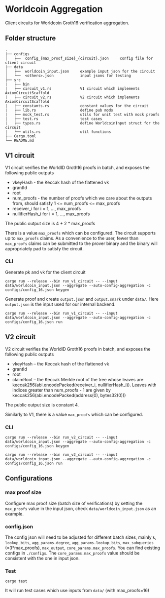 # Worldcoin Aggregation

Client circuits for Worldcoin Groth16 verification aggregation.

## Folder structure
```
.
├── configs
│   ├──  config_{max_proof_size}_{circuit}.json     config file for client circuit
├── data
│   ├──  worldcoin_input.json     example input json for the circuit
│   └──  <others>.json            input jsons for testing
├── src
|   ├── bin
|   ├── circuit_v1.rs             V1 circuit which implements AxiomCircuitScaffold
|   ├── circuit_v2.rs             V2 circuit which implements AxiomCircuitScaffold
|   ├── constants.rs              constant values for the circuit
|   ├── lib.rs                    define pub mods
|   ├── mock_test.rs              utils for unit test with mock proofs
|   ├── test.rs                   test cases
|   ├── types.rs                  define WorldcoinInput struct for the circuit
|   └── utils.rs                  util functions
├── Cargo.toml             
└── README.md
```

## V1 circuit
V1 circuit verifies the WorldID Groth16 proofs in batch, and exposes the following public outputs

- vkeyHash - the Keccak hash of the flattened vk
- grantId
- root
- num_proofs - the number of proofs which we care about the outputs from, should satisfy 1 <= num_proofs <= max_proofs
- receiver_i for i = 1, …, max_proofs
- nullifierHash_i for i = 1, …, max_proofs

The public output size is 4 + 2 * max_proofs

There is a value `max_proofs` which can be configured.
The circuit supports up to `max_proofs` claims. As a convenience to the user, fewer than `max_proofs` claims can be submitted to the prover binary and the binary will appropriately pad to satisfy the circuit.

### CLI
Generate pk and vk for the client circuit

```
cargo run --release --bin run_v1_circuit -- --input data/worldcoin_input.json --aggregate --auto-config-aggregation -c configs/config_16.json keygen
```
Generate proof and create `output.json` and `output.snark` under `data/`. Here `output.json` is the input used for our internal backend.
```
cargo run --release --bin run_v1_circuit -- --input data/worldcoin_input.json --aggregate --auto-config-aggregation -c configs/config_16.json run
```

## V2 circuit
V2 circuit verifies the WorldID Groth16 proofs in batch, and exposes the following public outputs

- vkeyHash – the Keccak hash of the flattened vk
- grantId
- root
- claimRoot – the Keccak Merkle root of the tree whose leaves are keccak256(abi.encodePacked(receiver_i, nullifierHash_i)). Leaves with indices greater than num_proofs - 1 are given by keccak256(abi.encodePacked(address(0), bytes32(0)))


The public output size is constant 4.

Similarly to V1, there is a value `max_proofs` which can be configured.

### CLI
```
cargo run --release --bin run_v2_circuit -- --input data/worldcoin_input.json --aggregate --auto-config-aggregation -c configs/config_16.json keygen

cargo run --release --bin run_v2_circuit -- --input data/worldcoin_input.json --aggregate --auto-config-aggregation -c configs/config_16.json run
```

## Configurations
### max proof size
Configure max proof size (batch size of verifications) by setting the `max_proofs` value in the input json, check `data/worldcoin_input.json` as an example.
### config.json
The config json will need to be adjusted for different batch sizes, mainly `k`, `lookup_bits`, `agg_params.degree`, `agg_params.lookup_bits`, `max_subqueries` (=3*max_proofs), `max_output`, `core_params.max_proofs`. You can find existing configs in `./configs`. The `core_params.max_proofs` value should be consistent with the one in input json.

### Test
```
cargo test
```
It will run test cases which use inputs from `data/` (with max_proofs=16)

